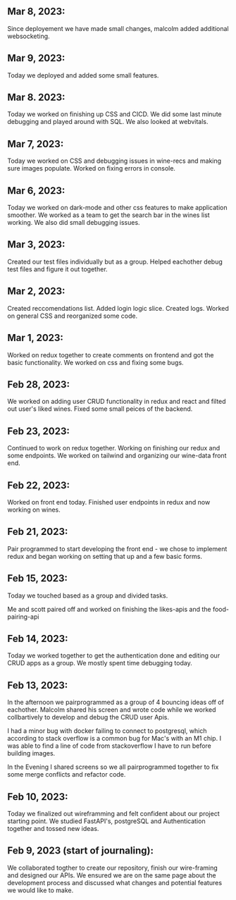 ## Mar 8, 2023:
Since deployement we have made small changes, malcolm added additional websocketing.

## Mar 9, 2023:
Today we deployed and added some small features.

## Mar 8. 2023:
Today we worked on finishing up CSS and CICD.
We did some last minute debugging and played around with SQL.
We also looked at webvitals.


## Mar 7, 2023:
Today we worked on CSS and debugging issues in wine-recs and making sure images populate.
Worked on fixing errors in console.


## Mar 6, 2023:
Today we worked on dark-mode and other css features to make application smoother.
We worked as a team to get the search bar in the wines list working.
We also did small debugging issues.


## Mar 3, 2023:
Created our test files individually but as a group.
Helped eachother debug test files and figure it out together.


## Mar 2, 2023:
Created reccomendations list.
Added login logic slice. Created logs.
Worked on general CSS and reorganized some code.

## Mar 1, 2023:
Worked on redux together to create comments on frontend and got the basic functionality.
We worked on css and fixing some bugs.

## Feb 28, 2023:
We worked on adding user CRUD functionality in redux and react and filted out user's liked wines.
Fixed some small peices of the backend.

## Feb 23, 2023:
Continued to work on redux together.
Working on finishing our redux and some endpoints.
We worked on tailwind and organizing our wine-data front end.

## Feb 22, 2023:
Worked on front end today. Finished user endpoints in redux and now working on wines.

## Feb 21, 2023:
Pair programmed to start developing the front end - we chose to implement redux and began working on setting that up and a few basic forms.

## Feb 15, 2023:
Today we touched based as a group and divided tasks.

Me and scott paired off and worked on finishing the likes-apis and the food-pairing-api

## Feb 14, 2023:

Today we worked together to get the authentication done and editing our CRUD apps as a group.
We mostly spent time debugging today.

## Feb 13, 2023:

In the afternoon we pairprogrammed as a group of 4 bouncing ideas off of eachother.
Malcolm shared his screen and wrote code while we worked collbartively to develop and debug the CRUD user Apis.

I had a minor bug with docker failing to connect to postgresql, which according to stack overflow is a common bug for Mac's with an M1 chip.
I was able to find a line of code from stackoverflow I have to run before building images.

In the Evening I shared screens so we all pairprogrammed together to fix some merge conflicts and refactor code.


## Feb 10, 2023:

Today we finalized out wireframming and felt confident about our project starting point.
We studied FastAPI's, postgreSQL and Authentication together and tossed new ideas.



## Feb 9, 2023 (start of journaling):

We collaborated togther to create our repository, finish our wire-framing and designed our APIs.
We ensured we are on the same page about the development process and discussed what changes and potential features we would like to make.
